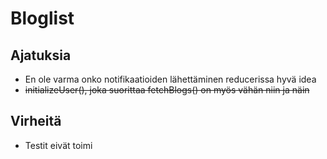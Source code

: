# Bloglist

## Ajatuksia

- En ole varma onko notifikaatioiden lähettäminen reducerissa hyvä idea
- <del> initializeUser(), joka suorittaa fetchBlogs() on myös vähän niin ja näin </del>

## Virheitä

- Testit eivät toimi